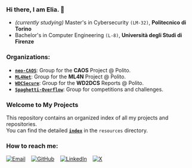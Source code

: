<!--### Hi there 👋 -->
### Hi there, I am Elia. 👋

- *(currently studying)* Master's in Cybersecurity `(LM-32)`, **Politecnico di Torino**
- Bachelor's in Computer Engineering `(L-8)`, **Università degli Studi di Firenze**

### Organizations:

- [**`neo-CAOS`**](https://github.com/neo-CAOS): Group for the **CAOS** Project @ Polito.
- [**`ML4Net`**](https://github.com/ML4Net): Group for the **ML4N** Project @ Polito.
- [**`WDCSecure`**](https://github.com/WDCSecure): Group for the **WD2DCS** Reports @ Polito.
- [**`Spaghetti-Overflow`**](https://github.com/Spaghetti-Overflow): Group for competitions and challenges.

### Welcome to My Projects

This repository contains an organized index of all my projects and repositories.  
You can find the detailed [**`index`**](resources/index.md) in the `resources` directory.

### How to reach me:

[![Email](https://img.shields.io/badge/Email-Send-blue?logo=gmail)](mailto:elia.innocenti@studenti.polito.it) &nbsp;&nbsp;
[![GitHub](https://img.shields.io/badge/GitHub-Profile-informational?logo=github)](https://github.com/eliainnocenti) &nbsp;&nbsp;
[![LinkedIn](https://img.shields.io/badge/LinkedIn-Profile-blue?logo=linkedin)](https://www.linkedin.com/in/eliainnocenti) &nbsp;&nbsp;
[![X](https://img.shields.io/badge/X-Profile-blue?logo=x-twitter)](https://x.com/eliainnocenti)

<!--
**eliainnocenti/eliainnocenti** is a ✨ _special_ ✨ repository because its `README.md` (this file) appears on your GitHub profile.

Here are some ideas to get you started:

- 🔭 I’m currently working on ...
- 🌱 I’m currently learning ...
- 👯 I’m looking to collaborate on ...
- 🤔 I’m looking for help with ...
- 💬 Ask me about ...
- 📫 How to reach me: ...
- 😄 Pronouns: ...
- ⚡ Fun fact: ...
-->
